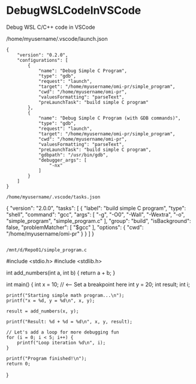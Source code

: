 # DebugWSLCodeInVSCode
Debug WSL C/C++ code in VSCode


/home/myusername/.vscode/launch.json

```
{
    "version": "0.2.0",
    "configurations": [
        {
            "name": "Debug Simple C Program",
            "type": "gdb",
            "request": "launch",
            "target": "/home/myusername/omi-pr/simple_program",
            "cwd": "/home/myusername/omi-pr",
            "valuesFormatting": "parseText",
            "preLaunchTask": "build simple C program"
        },
        {
            "name": "Debug Simple C Program (with GDB commands)",
            "type": "gdb",
            "request": "launch",
            "target": "/home/myusername/omi-pr/simple_program",
            "cwd": "/home/myusername/omi-pr",
            "valuesFormatting": "parseText",
            "preLaunchTask": "build simple C program",
            "gdbpath": "/usr/bin/gdb",
            "debugger_args": [
                "-nx"
            ]
        }
    ]
}

/home/myusername/.vscode/tasks.json

```
{
	"version": "2.0.0",
	"tasks": [
		{
			"label": "build simple C program",
			"type": "shell",
			"command": "gcc",
			"args": [
				"-g",
				"-O0",
				"-Wall",
				"-Wextra",
				"-o",
				"simple_program",
				"simple_program.c"
			],
			"group": "build",
			"isBackground": false,
			"problemMatcher": [
				"$gcc"
			],
			"options": {
				"cwd": "/home/myusername/omi-pr"
			}
		}
	]
}
```

/mnt/d/Repo01/simple_program.c
```
#include <stdio.h>
#include <stdlib.h>

int add_numbers(int a, int b) {
    return a + b;
}

int main() {
    int x = 10;  // <-- Set a breakpoint here
    int y = 20;
    int result;
    int i;
    
    printf("Starting simple math program...\n");
    printf("x = %d, y = %d\n", x, y);
    
    result = add_numbers(x, y);
    
    printf("Result: %d + %d = %d\n", x, y, result);
    
    // Let's add a loop for more debugging fun
    for (i = 0; i < 5; i++) {
        printf("Loop iteration %d\n", i);
    }
    
    printf("Program finished!\n");
    return 0;
}
```
